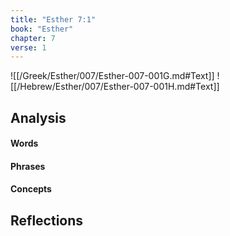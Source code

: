 ```yaml
---
title: "Esther 7:1"
book: "Esther"
chapter: 7
verse: 1
---
```

![[/Greek/Esther/007/Esther-007-001G.md#Text]]
![[/Hebrew/Esther/007/Esther-007-001H.md#Text]]

## Analysis

#### Words

#### Phrases

#### Concepts

## Reflections
